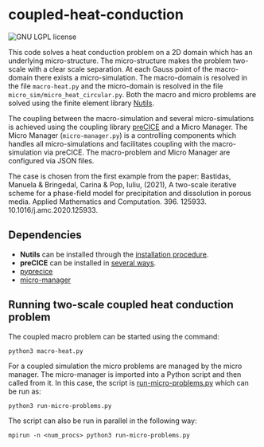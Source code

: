 # coupled-heat-conduction

<a style="text-decoration: none" href="https://github.com/precice/fenics-adapter/blob/master/LICENSE" target="_blank">
    <img src="https://img.shields.io/github/license/IshaanDesai/coupled-heat-conduction.svg" alt="GNU LGPL license">
</a>

This code solves a heat conduction problem on a 2D domain which has an underlying micro-structure. The micro-structure makes the problem two-scale with a clear scale separation.
At each Gauss point of the macro-domain there exists a micro-simulation. The macro-domain is resolved in the file `macro-heat.py`
and the micro-domain is resolved in the file `micro_sim/micro_heat_circular.py`. Both the macro and micro problems are solved using the finite element library [Nutils](http://www.nutils.org/en/stable/).

The coupling between the macro-simulation and several micro-simulations is achieved using the coupling library [preCICE](https://precice.org/) 
and a Micro Manager. The Micro Manager (`micro-manager.py`) is a controlling components which handles all micro-simulations
and facilitates coupling with the macro-simulation via preCICE. The macro-problem and Micro Manager are configured via JSON files.

The case is chosen from the first example from the paper: Bastidas, Manuela & Bringedal, Carina & Pop, Iuliu, (2021), A two-scale iterative scheme for a phase-field model for precipitation and dissolution in porous media. Applied Mathematics and Computation. 396. 125933. 10.1016/j.amc.2020.125933. 

## Dependencies

* **Nutils** can be installed through the [installation procedure](http://www.nutils.org/en/latest/intro/#installation).
* **preCICE** can be installed in [several ways](https://precice.org/installation-overview.html).
* [pyprecice]()
* [micro-manager]()

## Running two-scale coupled heat conduction problem

The coupled macro problem can be started using the command:

```(python)
python3 macro-heat.py
```

For a coupled simulation the micro problems are managed by the micro manager. The micro-manager is imported into a Python script and then called from it. In this case, the script is [run-micro-problems.py]() which can be run as:

```(python)
python3 run-micro-problems.py
```

The script can also be run in parallel in the following way:

```(python)
mpirun -n <num_procs> python3 run-micro-problems.py
```
